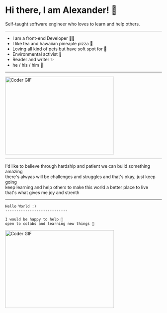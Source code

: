 # Hi there, I am Alexander! 👋 


Self-taught software engineer who loves to learn and help others. 
***

- I am a front-end Developer 👨‍💻  <br>
- I like tea and hawaiian pineaple pizza 🍕 <br>
- Loving all kind of pets but have soft spot for 🐶 <br>
- Environmental activist 🌱 <br>
- Reader and writer ✨ <br>
- he / his / him 🙋‍ <br>

***


<img alt="Coder GIF" height=250 width=350 src="https://cdn.dribbble.com/users/1187836/screenshots/6539429/programer.gif" />

---
I'd like to believe through hardship and patient we can build something amazing <br>
there's alwyas will be challenges and struggles and that's okay, just keep going <br>
keep learning and help others to make this world a better place to live <br>
that's what gives me joy and strenth <br>


---
    
    Hello World :)
    ----------------------------
    
    I would be happy to help 🌟
    open to colabs and learning new things 👾
 


<img alt="Coder GIF" height=250 width=350 src="https://github.com/sofiancode/sofiancode/blob/main/img/chilling.gif" />
  
<br>
<br>

